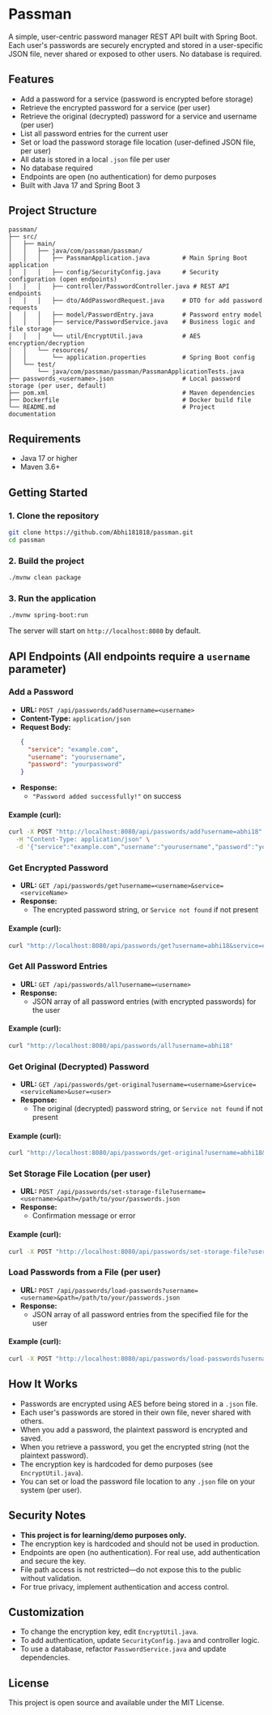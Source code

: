 # Passman

A simple, user-centric password manager REST API built with Spring Boot. Each user's passwords are securely encrypted and stored in a user-specific JSON file, never shared or exposed to other users. No database is required.

## Features
- Add a password for a service (password is encrypted before storage)
- Retrieve the encrypted password for a service (per user)
- Retrieve the original (decrypted) password for a service and username (per user)
- List all password entries for the current user
- Set or load the password storage file location (user-defined JSON file, per user)
- All data is stored in a local `.json` file per user
- No database required
- Endpoints are open (no authentication) for demo purposes
- Built with Java 17 and Spring Boot 3

## Project Structure
```
passman/
├── src/
│   ├── main/
│   │   ├── java/com/passman/passman/
│   │   │   ├── PassmanApplication.java         # Main Spring Boot application
│   │   │   ├── config/SecurityConfig.java      # Security configuration (open endpoints)
│   │   │   ├── controller/PasswordController.java # REST API endpoints
│   │   │   ├── dto/AddPasswordRequest.java     # DTO for add password requests
│   │   │   ├── model/PasswordEntry.java        # Password entry model
│   │   │   ├── service/PasswordService.java    # Business logic and file storage
│   │   │   └── util/EncryptUtil.java           # AES encryption/decryption
│   │   └── resources/
│   │       └── application.properties          # Spring Boot config
│   └── test/
│       └── java/com/passman/passman/PassmanApplicationTests.java
├── passwords_<username>.json                   # Local password storage (per user, default)
├── pom.xml                                     # Maven dependencies
├── Dockerfile                                  # Docker build file
└── README.md                                   # Project documentation
```

## Requirements
- Java 17 or higher
- Maven 3.6+

## Getting Started

### 1. Clone the repository
```sh
git clone https://github.com/Abhi181818/passman.git
cd passman
```

### 2. Build the project
```sh
./mvnw clean package
```

### 3. Run the application
```sh
./mvnw spring-boot:run
```
The server will start on `http://localhost:8080` by default.

## API Endpoints (All endpoints require a `username` parameter)

### Add a Password
- **URL:** `POST /api/passwords/add?username=<username>`
- **Content-Type:** `application/json`
- **Request Body:**
  ```json
  {
    "service": "example.com",
    "username": "yourusername",
    "password": "yourpassword"
  }
  ```
- **Response:**
  - `"Password added successfully!"` on success

#### Example (curl):
```sh
curl -X POST "http://localhost:8080/api/passwords/add?username=abhi18" \
  -H "Content-Type: application/json" \
  -d '{"service":"example.com","username":"yourusername","password":"yourpassword"}'
```

### Get Encrypted Password
- **URL:** `GET /api/passwords/get?username=<username>&service=<serviceName>`
- **Response:**
  - The encrypted password string, or `Service not found` if not present

#### Example (curl):
```sh
curl "http://localhost:8080/api/passwords/get?username=abhi18&service=example.com"
```

### Get All Password Entries
- **URL:** `GET /api/passwords/all?username=<username>`
- **Response:**
  - JSON array of all password entries (with encrypted passwords) for the user

#### Example (curl):
```sh
curl "http://localhost:8080/api/passwords/all?username=abhi18"
```

### Get Original (Decrypted) Password
- **URL:** `GET /api/passwords/get-original?username=<username>&service=<serviceName>&user=<user>`
- **Response:**
  - The original (decrypted) password string, or `Service not found` if not present

#### Example (curl):
```sh
curl "http://localhost:8080/api/passwords/get-original?username=abhi18&service=example.com&user=yourusername"
```

### Set Storage File Location (per user)
- **URL:** `POST /api/passwords/set-storage-file?username=<username>&path=/path/to/your/passwords.json`
- **Response:**
  - Confirmation message or error

#### Example (curl):
```sh
curl -X POST "http://localhost:8080/api/passwords/set-storage-file?username=abhi18&path=/home/abhi18/my_passwords.json"
```

### Load Passwords from a File (per user)
- **URL:** `POST /api/passwords/load-passwords?username=<username>&path=/path/to/your/passwords.json`
- **Response:**
  - JSON array of all password entries from the specified file for the user

#### Example (curl):
```sh
curl -X POST "http://localhost:8080/api/passwords/load-passwords?username=abhi18&path=/home/abhi18/my_passwords.json"
```

## How It Works
- Passwords are encrypted using AES before being stored in a `.json` file.
- Each user's passwords are stored in their own file, never shared with others.
- When you add a password, the plaintext password is encrypted and saved.
- When you retrieve a password, you get the encrypted string (not the plaintext password).
- The encryption key is hardcoded for demo purposes (see `EncryptUtil.java`).
- You can set or load the password file location to any `.json` file on your system (per user).

## Security Notes
- **This project is for learning/demo purposes only.**
- The encryption key is hardcoded and should not be used in production.
- Endpoints are open (no authentication). For real use, add authentication and secure the key.
- File path access is not restricted—do not expose this to the public without validation.
- For true privacy, implement authentication and access control.

## Customization
- To change the encryption key, edit `EncryptUtil.java`.
- To add authentication, update `SecurityConfig.java` and controller logic.
- To use a database, refactor `PasswordService.java` and update dependencies.

## License
This project is open source and available under the MIT License.
